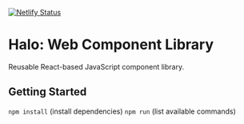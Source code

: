 [![Netlify Status](https://api.netlify.com/api/v1/badges/2e10bee4-be42-431b-a029-506adf6eaed4/deploy-status)](https://app.netlify.com/sites/halo-cl/deploys)

# Halo: Web Component Library
Reusable React-based JavaScript component library.

## Getting Started
`npm install` (install dependencies)
`npm run` (list available commands)
